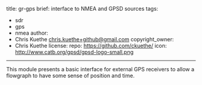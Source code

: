 title: gr-gps
brief: interface to NMEA and GPSD sources
tags:
  - sdr
  - gps
  - nmea
author:
  - Chris Kuethe <chris.kuethe+github@gmail.com>
copyright_owner:
  - Chris Kuethe
license:
repo: https://github.com/ckuethe/
icon: http://www.catb.org/gpsd/gpsd-logo-small.png
---
This module presents a basic interface for external GPS receivers
to allow a flowgraph to have some sense of position and time.
